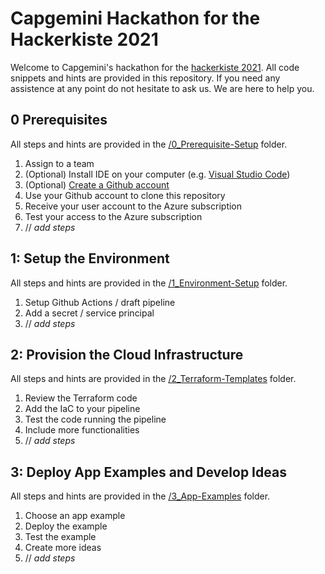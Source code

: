 # Capgemini Hackathon for the Hackerkiste 2021
Welcome to Capgemini's hackathon for the [hackerkiste 2021](https://2021.hackerkiste.de). All code snippets and hints are provided in this repository. If you need any assistence at any point do not hesitate to ask us. We are here to help you.

## 0 Prerequisites
All steps and hints are provided in the [/0_Prerequisite-Setup](/0_Prerequisite-Setup/README.md) folder.
1. Assign to a team
1. (Optional) Install IDE on your computer (e.g. [Visual Studio Code](https://code.visualstudio.com/))
1. (Optional) [Create a Github account](https://github.com/signup)
1. Use your Github account to clone this repository
1. Receive your user account to the Azure subscription
1. Test your access to the Azure subscription
1. // *add steps*

## 1: Setup the Environment
All steps and hints are provided in the [/1_Environment-Setup](/1_Environment-Setup/README.md) folder.
1. Setup Github Actions / draft pipeline
1. Add a secret / service principal
1. // *add steps*

## 2: Provision the Cloud Infrastructure
All steps and hints are provided in the [/2_Terraform-Templates](/2_Terraform-Templates/README.md) folder.
1. Review the Terraform code
1. Add the IaC to your pipeline
1. Test the code running the pipeline
1. Include more functionalities
1. // *add steps*

## 3: Deploy App Examples and Develop Ideas
All steps and hints are provided in the [/3_App-Examples](/3_App-Examples/README.md) folder.
1. Choose an app example
1. Deploy the example
1. Test the example
1. Create more ideas
1. // *add steps*
